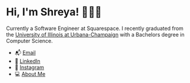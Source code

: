 # Hi, I'm Shreya! 👩🏾‍💻
Currently a Software Engineer at Squarespace. I recently graduated from the [University of Illinois at Urbana-Champaign](https://illinois.edu/)
    with a Bachelors degree in Computer Science.
* 📬 [Email](mailto:ssharm90@illinois.edu)
* 🔗 [LinkedIn](https://www.linkedin.com/in/shreya1sharma/)
* 📸 [Instagram](https://www.instagram.com/shreya.sharma/)
* 💻 [About Me](https://theshreyasharma.github.io)
